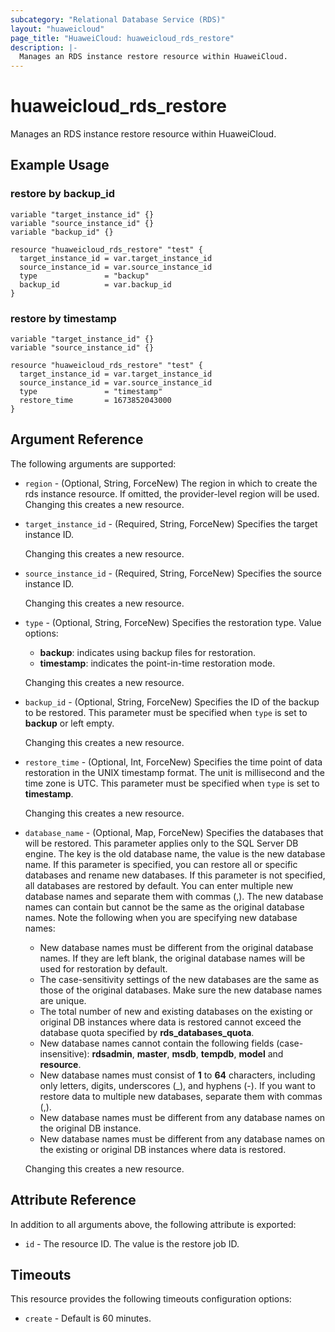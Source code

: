 ```yaml
---
subcategory: "Relational Database Service (RDS)"
layout: "huaweicloud"
page_title: "HuaweiCloud: huaweicloud_rds_restore"
description: |-
  Manages an RDS instance restore resource within HuaweiCloud.
---
```


# huaweicloud_rds_restore

Manages an RDS instance restore resource within HuaweiCloud.

## Example Usage

### restore by backup_id

```hcl
variable "target_instance_id" {}
variable "source_instance_id" {}
variable "backup_id" {}

resource "huaweicloud_rds_restore" "test" {
  target_instance_id = var.target_instance_id
  source_instance_id = var.source_instance_id
  type               = "backup"
  backup_id          = var.backup_id
}
```

### restore by timestamp

```hcl
variable "target_instance_id" {}
variable "source_instance_id" {}

resource "huaweicloud_rds_restore" "test" {
  target_instance_id = var.target_instance_id
  source_instance_id = var.source_instance_id
  type               = "timestamp"
  restore_time       = 1673852043000
}
```

## Argument Reference

The following arguments are supported:

* `region` - (Optional, String, ForceNew) The region in which to create the rds instance resource. If omitted, the
  provider-level region will be used. Changing this creates a new resource.

* `target_instance_id` - (Required, String, ForceNew) Specifies the target instance ID.

  Changing this creates a new resource.

* `source_instance_id` - (Required, String, ForceNew) Specifies the source instance ID.

  Changing this creates a new resource.

* `type` - (Optional, String, ForceNew) Specifies the restoration type. Value options:
  + **backup**: indicates using backup files for restoration.
  + **timestamp**: indicates the point-in-time restoration mode.

  Changing this creates a new resource.

* `backup_id` - (Optional, String, ForceNew) Specifies the ID of the backup to be restored. This parameter must be
  specified when `type` is set to **backup** or left empty.

  Changing this creates a new resource.

* `restore_time` - (Optional, Int, ForceNew) Specifies the time point of data restoration in the UNIX timestamp format.
  The unit is millisecond and the time zone is UTC. This parameter must be specified when `type` is set to **timestamp**.

  Changing this creates a new resource.

* `database_name` - (Optional, Map, ForceNew) Specifies the databases that will be restored. This parameter applies only
  to the SQL Server DB engine. The key is the old database name, the value is the new database name. If this parameter is
  specified, you can restore all or specific databases and rename new databases. If this parameter is not specified, all
  databases are restored by default. You can enter multiple new database names and separate them with commas (,). The new
  database names can contain but cannot be the same as the original database names. Note the following when you are
  specifying new database names:
  + New database names must be different from the original database names. If they are left blank, the original database
    names will be used for restoration by default.
  + The case-sensitivity settings of the new databases are the same as those of the original databases. Make sure the new
    database names are unique.
  + The total number of new and existing databases on the existing or original DB instances where data is restored cannot
    exceed the database quota specified by **rds_databases_quota**.
  + New database names cannot contain the following fields (case-insensitive): **rdsadmin**, **master**, **msdb**,
    **tempdb**, **model** and **resource**.
  + New database names must consist of **1** to **64** characters, including only letters, digits, underscores (_), and
    hyphens (-). If you want to restore data to multiple new databases, separate them with commas (,).
  + New database names must be different from any database names on the original DB instance.
  + New database names must be different from any database names on the existing or original DB instances where data is
    restored.

  Changing this creates a new resource.

## Attribute Reference

In addition to all arguments above, the following attribute is exported:

* `id` - The resource ID. The value is the restore job ID.

## Timeouts

This resource provides the following timeouts configuration options:

* `create` - Default is 60 minutes.
